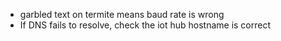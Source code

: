* garbled text on termite means baud rate is wrong
* If DNS fails to resolve, check the iot hub hostname is correct